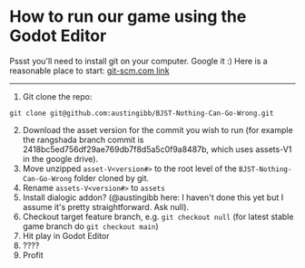# How to run our game using the Godot Editor

Pssst you'll need to install git on your computer. Google it :)
Here is a reasonable place to start: [git-scm.com link](https://git-scm.com/book/en/v2/Getting-Started-Installing-Git)

-----

1. Git clone the repo:
```
git clone git@github.com:austingibb/BJST-Nothing-Can-Go-Wrong.git
```
2. Download the asset version for the commit you wish to run (for example the rangshada branch commit is 2418bc5ed756df29ae769db7f8d5a5c0f9a8487b, which uses assets-V1 in the google drive).
3. Move unzipped ```asset-V<version#>``` to the root level of the ```BJST-Nothing-Can-Go-Wrong``` folder cloned by git.
4. Rename ```assets-V<version#>``` to ```assets```
5. Install dialogic addon? (@austingibb here: I haven't done this yet but I assume it's pretty straightforward. Ask null).
6. Checkout target feature branch, e.g. ```git checkout null``` (for latest stable game branch do ```git checkout main```)
7. Hit play in Godot Editor
8. ????
9. Profit
